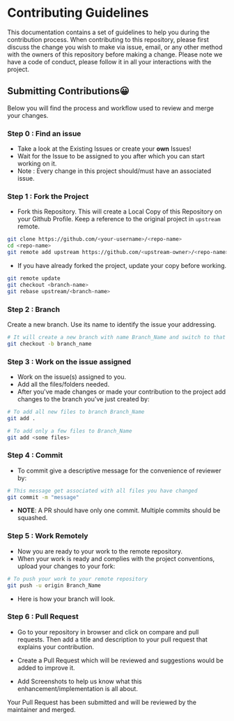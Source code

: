 # Contributing Guidelines

This documentation contains a set of guidelines to help you during the contribution process.
When contributing to this repository, please first discuss the change you wish to make via issue, email, or any other method with the owners of this repository before making a change.
Please note we have a code of conduct, please follow it in all your interactions with the project.

## Submitting Contributions😀

Below you will find the process and workflow used to review and merge your changes.

### Step 0 : Find an issue

- Take a look at the Existing Issues or create your **own** Issues!
- Wait for the Issue to be assigned to you after which you can start working on it.
- Note : Every change in this project should/must have an associated issue.


### Step 1 : Fork the Project

- Fork this Repository. This will create a Local Copy of this Repository on your Github Profile.
Keep a reference to the original project in `upstream` remote.  

```bash
git clone https://github.com/<your-username>/<repo-name>  
cd <repo-name>  
git remote add upstream https://github.com/<upstream-owner>/<repo-name>  
```  


- If you have already forked the project, update your copy before working.

```bash
git remote update
git checkout <branch-name>
git rebase upstream/<branch-name>
```  

### Step 2 : Branch

Create a new branch. Use its name to identify the issue your addressing.

```bash
# It will create a new branch with name Branch_Name and switch to that branch 
git checkout -b branch_name
```

### Step 3 : Work on the issue assigned

- Work on the issue(s) assigned to you.
- Add all the files/folders needed.
- After you've made changes or made your contribution to the project add changes to the branch you've just created by:

```bash  
# To add all new files to branch Branch_Name  
git add .  

# To add only a few files to Branch_Name
git add <some files>
```

### Step 4 : Commit

- To commit give a descriptive message for the convenience of reviewer by:

```bash
# This message get associated with all files you have changed  
git commit -m "message"  
```

- **NOTE**: A PR should have only one commit. Multiple commits should be squashed.

### Step 5 : Work Remotely

- Now you are ready to your work to the remote repository.
- When your work is ready and complies with the project conventions, upload your changes to your fork:

```bash  
# To push your work to your remote repository
git push -u origin Branch_Name
```
- Here is how your branch will look.

### Step 6 : Pull Request

- Go to your repository in browser and click on compare and pull requests.
Then add a title and description to your pull request that explains your contribution.  


- Create a Pull Request which will be reviewed and suggestions would be added to improve it.
- Add Screenshots to help us know what this enhancement/implementation is all about.




Your Pull Request has been submitted and will be reviewed by the maintainer and merged.

